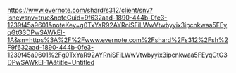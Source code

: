 https://www.evernote.com/shard/s312/client/snv?isnewsnv=true&noteGuid=9f632aad-1890-444b-0fe3-1239f45a9601&noteKey=g0TxYaR92AYRniSFiLWwVtwbyyix3ipcnkwaa5FEyqGtG3DPwSAWkEI-1A&sn=https%3A%2F%2Fwww.evernote.com%2Fshard%2Fs312%2Fsh%2F9f632aad-1890-444b-0fe3-1239f45a9601%2Fg0TxYaR92AYRniSFiLWwVtwbyyix3ipcnkwaa5FEyqGtG3DPwSAWkEI-1A&title=Untitled
